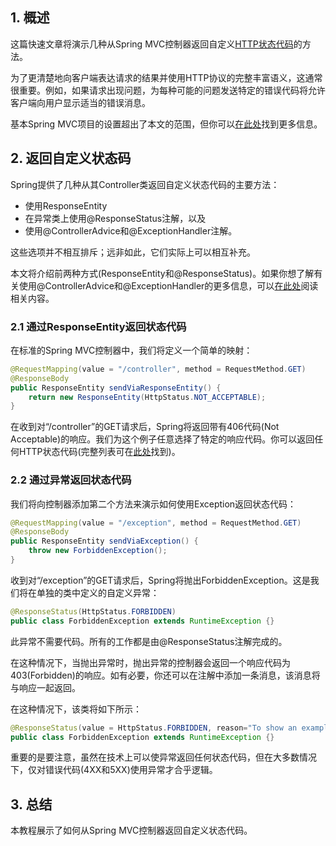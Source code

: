 ## 1. 概述

这篇快速文章将演示几种从Spring MVC控制器返回自定义[HTTP状态代码](https://www.baeldung.com/cs/http-status-codes)的方法。

为了更清楚地向客户端表达请求的结果并使用HTTP协议的完整丰富语义，这通常很重要。例如，如果请求出现问题，为每种可能的问题发送特定的错误代码将允许客户端向用户显示适当的错误消息。

基本Spring MVC项目的设置超出了本文的范围，但你可以[在此处](https://www.baeldung.com/spring-mvc-tutorial)找到更多信息。

## 2. 返回自定义状态码

Spring提供了几种从其Controller类返回自定义状态代码的主要方法：

-   使用ResponseEntity
-   在异常类上使用@ResponseStatus注解，以及
-   使用@ControllerAdvice和@ExceptionHandler注解。

这些选项并不相互排斥；远非如此，它们实际上可以相互补充。

本文将介绍前两种方式(ResponseEntity和@ResponseStatus)。如果你想了解有关使用@ControllerAdvice和@ExceptionHandler的更多信息，可以[在此处](https://www.baeldung.com/exception-handling-for-rest-with-spring#controlleradvice)阅读相关内容。

### 2.1 通过ResponseEntity返回状态代码

在标准的Spring MVC控制器中，我们将定义一个简单的映射：

```java
@RequestMapping(value = "/controller", method = RequestMethod.GET)
@ResponseBody
public ResponseEntity sendViaResponseEntity() {
    return new ResponseEntity(HttpStatus.NOT_ACCEPTABLE);
}
```

在收到对“/controller”的GET请求后，Spring将返回带有406代码(Not Acceptable)的响应。我们为这个例子任意选择了特定的响应代码。你可以返回任何HTTP状态代码(完整列表可在[此处](https://en.wikipedia.org/wiki/List_of_HTTP_status_codes)找到)。

### 2.2 通过异常返回状态代码

我们将向控制器添加第二个方法来演示如何使用Exception返回状态代码：

```java
@RequestMapping(value = "/exception", method = RequestMethod.GET)
@ResponseBody
public ResponseEntity sendViaException() {
    throw new ForbiddenException();
}
```

收到对“/exception”的GET请求后，Spring将抛出ForbiddenException。这是我们将在单独的类中定义的自定义异常：

```java
@ResponseStatus(HttpStatus.FORBIDDEN)
public class ForbiddenException extends RuntimeException {}
```

此异常不需要代码。所有的工作都是由@ResponseStatus注解完成的。

在这种情况下，当抛出异常时，抛出异常的控制器会返回一个响应代码为403(Forbidden)的响应。如有必要，你还可以在注解中添加一条消息，该消息将与响应一起返回。

在这种情况下，该类将如下所示：

```java
@ResponseStatus(value = HttpStatus.FORBIDDEN, reason="To show an example of a custom message")
public class ForbiddenException extends RuntimeException {}
```

重要的是要注意，虽然在技术上可以使异常返回任何状态代码，但在大多数情况下，仅对错误代码(4XX和5XX)使用异常才合乎逻辑。

## 3. 总结

本教程展示了如何从Spring MVC控制器返回自定义状态代码。